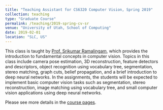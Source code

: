 ```yaml
---
title: "Teaching Assistant for CS6320 Computer Vision, Spring 2019"
collection: teaching
type: "Graduate Course"
permalink: /teaching/2019-spring-cv-sr
venue: "University of Utah, School of Computing"
date: 2019-02-01
location: "SLC, US"
---
```



This class is taught by [Prof. Srikumar Ramalingam](http://www.cs.utah.edu/~srikumar/), which provides the introduction to fundamental concepts in
computer vision. Topics in this class include camera pose estimation,
3D reconstruction, feature detectors and descriptors, object
recognition using vocabulary tree, segmentation, stereo matching,
graph cuts, belief propagation, and a brief introduction to deep
neural networks.  In the assignments, the students will be expected to
implement basic computer vision tasks such as segmentation, stereo
reconstruction, image matching using vocabulary tree, and small
computer vision applications using deep neural networks.


Please see more details in the [course pages](https://my.eng.utah.edu/~cs6320/).
